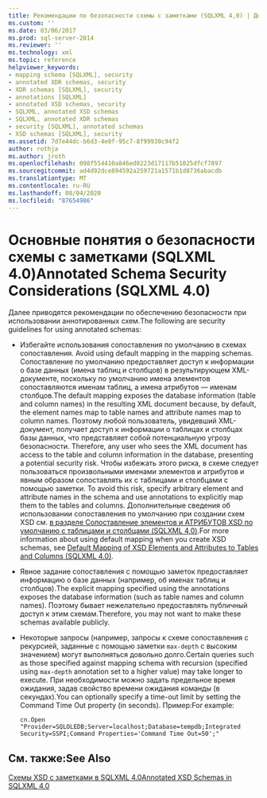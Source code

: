```yaml
---
title: Рекомендации по безопасности схемы с заметками (SQLXML 4,0) | Документация Майкрософт
ms.custom: ''
ms.date: 03/06/2017
ms.prod: sql-server-2014
ms.reviewer: ''
ms.technology: xml
ms.topic: reference
helpviewer_keywords:
- mapping schema [SQLXML], security
- annotated XDR schemas, security
- XDR schemas [SQLXML], security
- annotations [SQLXML]
- annotated XSD schemas, security
- SQLXML, annotated XSD schemas
- SQLXML, annotated XDR schemas
- security [SQLXML], annotated schemas
- XSD schemas [SQLXML], security
ms.assetid: 7d7e44dc-b6d3-4e0f-95c7-8f99930c94f2
author: rothja
ms.author: jroth
ms.openlocfilehash: 098f554410a846ed0223d17117b51025dfcf7897
ms.sourcegitcommit: ad4d92dce894592a259721a1571b1d8736abacdb
ms.translationtype: MT
ms.contentlocale: ru-RU
ms.lasthandoff: 08/04/2020
ms.locfileid: "87654986"
---
```

# <a name="annotated-schema-security-considerations-sqlxml-40"></a><span data-ttu-id="d0416-102">Основные понятия о безопасности схемы с заметками (SQLXML 4.0)</span><span class="sxs-lookup"><span data-stu-id="d0416-102">Annotated Schema Security Considerations (SQLXML 4.0)</span></span>
  <span data-ttu-id="d0416-103">Далее приводятся рекомендации по обеспечению безопасности при использовании аннотированных схем.</span><span class="sxs-lookup"><span data-stu-id="d0416-103">The following are security guidelines for using annotated schemas:</span></span>  
  
-   <span data-ttu-id="d0416-104">Избегайте использования сопоставления по умолчанию в схемах сопоставления. </span><span class="sxs-lookup"><span data-stu-id="d0416-104">Avoid using default mapping in the mapping schemas.</span></span> <span data-ttu-id="d0416-105">Сопоставление по умолчанию предоставляет доступ к информации о базе данных (имена таблиц и столбцов) в результирующем XML-документе, поскольку по умолчанию имена элементов сопоставляются именам таблиц, а имена атрибутов — именам столбцов.</span><span class="sxs-lookup"><span data-stu-id="d0416-105">The default mapping exposes the database information (table and column names) in the resulting XML document because, by default, the element names map to table names and attribute names map to column names.</span></span> <span data-ttu-id="d0416-106">Поэтому любой пользователь, увидевший XML-документ, получает доступ к информации о таблицах и столбцах базы данных, что представляет собой потенциальную угрозу безопасности. </span><span class="sxs-lookup"><span data-stu-id="d0416-106">Therefore, any user who sees the XML document has access to the table and column information in the database, presenting a potential security risk.</span></span> <span data-ttu-id="d0416-107">Чтобы избежать этого риска, в схеме следует пользоваться произвольными именами элементов и атрибутов и явным образом сопоставлять их с таблицами и столбцами с помощью заметки. </span><span class="sxs-lookup"><span data-stu-id="d0416-107">To avoid this risk, specify arbitrary element and attribute names in the schema and use annotations to explicitly map them to the tables and columns.</span></span> <span data-ttu-id="d0416-108">Дополнительные сведения об использовании сопоставления по умолчанию при создании схем XSD см. [в разделе Сопоставление элементов и АТРИБУТОВ XSD по умолчанию с таблицами и столбцами &#40;SQLXML 4,0&#41;](../../sqlxml-annotated-xsd-schemas-using/default-mapping-of-xsd-elements-and-attributes-to-tables-and-columns-sqlxml-4-0.md).</span><span class="sxs-lookup"><span data-stu-id="d0416-108">For more information about using default mapping when you create XSD schemas, see [Default Mapping of XSD Elements and Attributes to Tables and Columns &#40;SQLXML 4.0&#41;](../../sqlxml-annotated-xsd-schemas-using/default-mapping-of-xsd-elements-and-attributes-to-tables-and-columns-sqlxml-4-0.md).</span></span>  
  
-   <span data-ttu-id="d0416-109">Явное задание сопоставления с помощью заметок предоставляет информацию о базе данных (например, об именах таблиц и столбцов).</span><span class="sxs-lookup"><span data-stu-id="d0416-109">The explicit mapping specified using the annotations exposes the database information (such as table names and column names).</span></span> <span data-ttu-id="d0416-110">Поэтому бывает нежелательно предоставлять публичный доступ к этим схемам.</span><span class="sxs-lookup"><span data-stu-id="d0416-110">Therefore, you may not want to make these schemas available publicly.</span></span>  
  
-   <span data-ttu-id="d0416-111">Некоторые запросы (например, запросы к схеме сопоставления с рекурсией, заданные с помощью заметки `max-depth` с высоким значением) могут выполняться довольно долго.</span><span class="sxs-lookup"><span data-stu-id="d0416-111">Certain queries such as those specified against mapping schema with recursion (specified using `max-depth` annotation set to a higher value) may take longer to execute.</span></span> <span data-ttu-id="d0416-112">При необходимости можно задать предельное время ожидания, задав свойство времени ожидания команды (в секундах).</span><span class="sxs-lookup"><span data-stu-id="d0416-112">You can optionally specify a time-out limit by setting the Command Time Out property (in seconds).</span></span> <span data-ttu-id="d0416-113">Пример:</span><span class="sxs-lookup"><span data-stu-id="d0416-113">For example:</span></span>  
  
    ```  
    cn.Open "Provider=SQLOLEDB;Server=localhost;Database=tempdb;Integrated Security=SSPI;Command Properties='Command Time Out=50';"  
    ```  
  
## <a name="see-also"></a><span data-ttu-id="d0416-114">См. также:</span><span class="sxs-lookup"><span data-stu-id="d0416-114">See Also</span></span>  
 [<span data-ttu-id="d0416-115">Схемы XSD с заметками в SQLXML 4.0</span><span class="sxs-lookup"><span data-stu-id="d0416-115">Annotated XSD Schemas in SQLXML 4.0</span></span>](../../sqlxml/annotated-xsd-schemas/annotated-xsd-schemas-in-sqlxml-4-0.md)  
  
  
